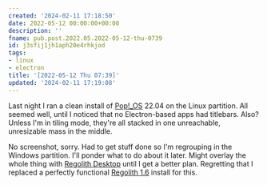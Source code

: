 ```yaml
---
created: '2024-02-11 17:18:50'
date: 2022-05-12 00:00:00+00:00
description: ''
fname: pub.post.2022.05.2022-05-12-thu-0739
id: j3sfij1jh1aph20e4rhkjod
tags:
- linux
- electron
title: '[2022-05-12 Thu 07:39]'
updated: '2024-02-11 17:19:08'
---
```


Last night I ran a clean install of [Pop!\_OS](https://pop.system76.com) 22.04 on the Linux partition. All seemed well, until I noticed that no Electron-based apps had titlebars. Also? Unless I'm in tiling mode, they're all stacked in one unreachable, unresizable mass in the middle.

No screenshot, sorry. Had to get stuff done so I'm regrouping in the Windows partition. I'll ponder what to do about it later. Might overlay the whole thing with [Regolith Desktop](http://regolith-desktop.com) until I get a better plan. Regretting that I replaced a perfectly functional [Regolith 1.6](https://regolith-linux.org) install for this.